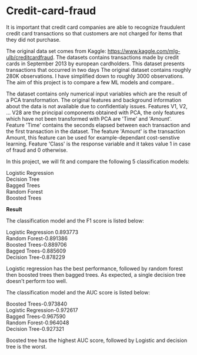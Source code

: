 # Credit-card-fraud

It is important that credit card companies are able to recognize fraudulent credit card transactions
so that customers are not charged for items that they did not purchase.

The original data set comes from Kaggle: https://www.kaggle.com/mlg-ulb/creditcardfraud. The datasets contains transactions made by credit cards in September 2013 by european cardholders.
This dataset presents transactions that occurred in two days
The original dataset contains roughly 280K observations. I have simplified down to roughly 3000 observations. The aim of this project is to compare a few ML models and compare..

The dataset contains only numerical input variables which are the result of a PCA transformation. The original features and background information about the data is not available due to confidentialy issues. Features V1, V2, … V28 are the principal components obtained with PCA, the only features which have not been transformed with PCA are 'Time' and 'Amount'.
Feature 'Time' contains the seconds elapsed between each transaction and the first transaction in the dataset. The feature 'Amount' is the transaction Amount, this feature can be used for example-dependant cost-senstive learning. Feature 'Class' is the response variable and it takes value 1 in case of fraud and 0 otherwise.

In this project, we will fit and compare the following 5 classification models:

Logistic Regression <br>
Decision Tree <br>
Bagged Trees <br/>
Random Forest <br/>
Boosted Trees<br/>

**Result**

The classification model and the F1 score is listed below:<br/>

Logistic Regression	0.893773<br/>
Random Forest-0.891386<br/>
Boosted Trees-0.889706<br/>
Bagged Trees-0.885609<br/>
Decision Tree-0.878229<br/>

Logistic regression has the best performance, followed by random forest then boosted trees then bagged trees. As expected, a single decision tree doesn't perform too well. <br/>

The classification model and the AUC score is listed below:<br/>
  
Boosted Trees-0.973840 <br/>
Logistic Regression-0.972617<br/>
Bagged Trees-0.967590<br/>
Random Forest-0.964048<br/>
Decision Tree-0.927321<br/>

Boosted tree has the highest AUC score, followed by Logistic and decision tree is the worst.
